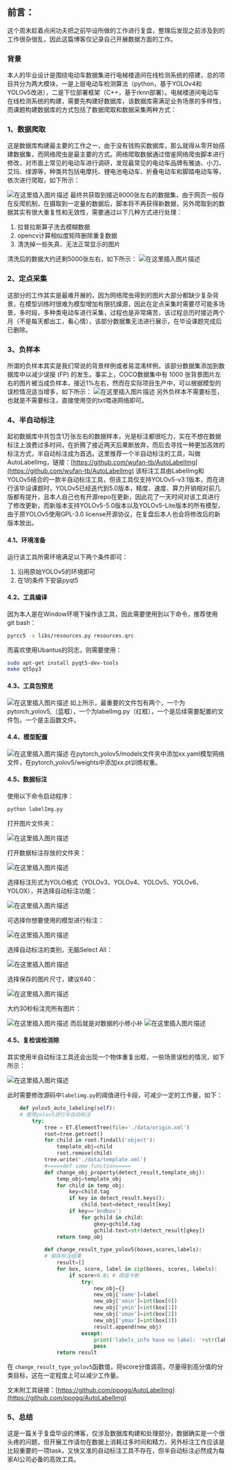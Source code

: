 ﻿## 前言：
这个周末趁着点闲功夫把之前毕设所做的工作进行复盘，整理后发现之前涉及到的工作很杂很乱，因此这篇博客仅记录自己开展数据方面的工作。

### 背景
本人的毕业设计是围绕电动车数据集进行电梯楼道间在线检测系统的搭建，总的项目共分为两大模块，一是上层电动车检测算法（python，基于YOLOv4和YOLOv5改进），二是下位部署框架（C++，基于rknn部署）。电梯楼道间电动车在线检测系统的构建，需要先构建好数据库，该数据库需满足业务场景的多样性，而课题构建数据库的方式包括了数据爬取和数据采集两种方式：

### 1、数据爬取
这是数据库构建最主要的工作之一，由于没有钱购买数据库，那么就得从零开始搭建数据集，而网络爬虫是最主要的方式。网络爬取数据通过借鉴网络爬虫脚本进行修改，对市面上常见的电动车进行调研，发现最常见的电动车品牌有雅迪、小刀、艾玛、绿源等，种类共包括电摩托、锂电池电动车、折叠电动车和脚踏电动车等，依次进行爬取，如下所示：

![在这里插入图片描述](https://img-blog.csdnimg.cn/c430a7066c24458f83200740dce1f1c7.png)
最终共获取到接近8000张左右的数据集，由于网页一般存在反爬机制，在摄取到一定量的数据后，脚本将不再获得新数据，另外爬取到的数据其实有很大重复性和无效性，需要通过以下几种方式进行处理：

 1. 拉普拉斯算子洗去模糊数据
 2. opencv计算相似度矩阵删除重复数据
 3. 清洗掉一些失真、无法正常显示的图片

清洗后的数据大约还剩5000张左右，如下所示：
![在这里插入图片描述](https://img-blog.csdnimg.cn/65e1f3b7e7a847618dd7253e77eceee6.png)
### 2、定点采集
这部分的工作其实是最难开展的，因为网络爬虫得到的图片大部分都缺少复杂背景，在模型训练时很难为模型增加有限抗燥源，因此在定点采集时需要尽可能多场景，多时段，多种类电动车进行采集，过程也是非常痛苦，该过程总历时接近两个月（不是每天都出工，看心情），该部分数据集无法进行展示，在毕设课题完成后已删除。

### 3、负样本
所谓的负样本其实是我们常说的背景样例或者易混淆样例，该部分数据集添加到数据库中以减少误报 (FP) 的发生。事实上，COCO数据集中有 1000 张背景图片左右的图片被当成负样本，接近1%左右，然而在实际项目生产中，可以根据模型的误检情况适当增多，如下所示：
![在这里插入图片描述](https://img-blog.csdnimg.cn/76d9ac93ae1748969984c0757e9df19f.png)
另外负样本不需要标签，也就是不需要标注，直接使用空的txt喂进网络即可。

### 4、半自动标注
起初数据库中共包含1万张左右的数据样本，光是标注都很吃力，实在不想在数据标注上浪费过多时间，在折腾了接近两天后果断放弃，而后去寻找一种更加高效的标注方式，半自动标注成为首选。这里推荐一个半自动标注的工具，叫做AutoLabelImg，链接：[https://github.com/wufan-tb/AutoLabelImg](https://github.com/wufan-tb/AutoLabelImg)
该标注工具由LabelImg和YOLOv5结合的一款半自动标注工具，但该工具仅支持YOLOv5-v3.1版本，而在进行该毕设课题时，YOLOv5已经迭代到5.0版本，精度、速度、算力开销相对前几版都有提升，且本人自己也有开源repo在更新，因此花了一天时间对该工具进行了修改更新，而新版本支持YOLOv5-5.0版本以及YOLOv5-Lite版本的所有模型，由于原YOLOv5使用GPL-3.0 license开源协议，在复盘后本人也会将修改后的新版本放出。

#### 4.1、环境准备
运行该工具所需环境满足以下两个条件即可：

 1. 沿用原始YOLOv5的环境即可
 2. 在1的条件下安装pyqt5
#### 4.2、工具编译
因为本人是在Window环境下操作该工具，因此需要使用到以下命令，推荐使用git bash：

```bash
pyrcc5 -o libs/resources.py resources.qrc
```
而喜欢使用Ubantus的同志，则需要使用：

```bash
sudo apt-get install pyqt5-dev-tools
make qt5py3
```
#### 4.3、工具包预览
![在这里插入图片描述](https://img-blog.csdnimg.cn/26167f3aa581461aaef176ead6612d7b.jpeg)
如上所示，最重要的文件包有两个，一个为pytorch_yolov5,（蓝框），一个为labelImg.py（红框），一个是后续需要配置的文件包，一个是主函数文件。
#### 4.4、模型配置
![在这里插入图片描述](https://img-blog.csdnimg.cn/33c78c1baff1494d89cc3900f906d78a.jpeg)
在pytorch_yolov5/models文件夹中添加xx.yaml模型网络文件，在pytorch_yolov5/weights中添加xx.pt训练权重。
#### 4.5、数据标注
使用以下命令启动程序：

```python
python labelImg.py
```

打开图片文件夹：

![在这里插入图片描述](https://img-blog.csdnimg.cn/beadf53d884941ad9fadeae91c8ccee3.png)

打开数据标注存放的文件夹：

![在这里插入图片描述](https://img-blog.csdnimg.cn/f9e652b05d6a48c1996bbe35000dc92f.png)

选择标注形式为YOLO格式（YOLOv3、YOLOv4、YOLOv5、YOLOv6、YOLOX），并选择自动标注功能：

![在这里插入图片描述](https://img-blog.csdnimg.cn/3bca4b763f064b56a93bc3986dc68140.jpeg)

可选择你想要使用的模型进行标注：

![在这里插入图片描述](https://img-blog.csdnimg.cn/bdaccded7d3549479dd9ada4a86d38ef.png)

选择自动标注的类别，无脑Select All：

![在这里插入图片描述](https://img-blog.csdnimg.cn/306fde42ac4c448693c04bfed6644dec.png)

选择保存的图片尺寸，建议640：

![在这里插入图片描述](https://img-blog.csdnimg.cn/c24c67dd038d44cfa8a9d2e1c33d2904.png)

大约30秒标注完所有图片：

![在这里插入图片描述](https://img-blog.csdnimg.cn/5a27fcf5e7504a1ca55b19e5f56585aa.png)
而后就是对数据的小修小补
![在这里插入图片描述](https://img-blog.csdnimg.cn/5efcb130c6064388adc801ba08e95da9.jpeg)
#### 4.5、复检误检消除
其实使用半自动标注工具还会出现一个物体重复出框，一些场景误检的情况，如下所示：

![在这里插入图片描述](https://img-blog.csdnimg.cn/740af0d7cbb3488e8f5d0d9af8a8a7aa.png)

此时需要修改源码中`labelimg.py`的阈值进行卡段，可减少一定的工作量，如下：

```python
    def yolov5_auto_labeling(self):
    # 使用yolov5进行半自动标注
        try:
            tree = ET.ElementTree(file='./data/origin.xml')
            root=tree.getroot()
            for child in root.findall('object'):
                template_obj=child
                root.remove(child)
            tree.write('./data/template.xml')
            #=====def some function=====
            def change_obj_property(detect_result,template_obj):
                temp_obj=template_obj
                for child in temp_obj:
                    key=child.tag
                    if key in detect_result.keys():
                        child.text=detect_result[key]
                    if key=='bndbox':
                        for gchild in child:
                            gkey=gchild.tag
                            gchild.text=str(detect_result[gkey])
                return temp_obj
                
            def change_result_type_yolov5(boxes,scores,labels):
            # 保存标注结果
                result=[]
                for box, score, label in zip(boxes, scores, labels):
                    if score>0.8: # 阈值卡断
                        try:
                            new_obj={}
                            new_obj['name']=label
                            new_obj['xmin']=int(box[0])
                            new_obj['ymin']=int(box[1])
                            new_obj['xmax']=int(box[2])
                            new_obj['ymax']=int(box[3])
                            result.append(new_obj)
                        except:
                            print('labels_info have no label: '+str(label))
                            pass
                return result
```
在 `change_result_type_yolov5`函数值，将score分值调高，尽量得到高分值的分类目标，这在一定程度上可以减少工作量。

文末附工具链接：[https://github.com/ppogg/AutoLabelImg](https://github.com/ppogg/AutoLabelImg)
### 5、总结
这是一篇关于复盘毕设的博客，仅涉及数据库构建和处理部分，数据确实是一个很头疼的问题，但开展工作请勿在数据上消耗过多时间和精力，另外标注工作应该是比较重要的一项task，又快又准的自动标注工具不存在，但半自动标注必然成为每家AI公司必备的高效工具。
